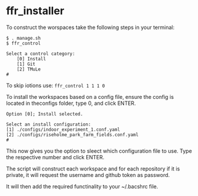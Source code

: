 # ffr_installer

To construct the worspaces take the following steps in your terminal:
```
$ . manage.sh
$ ffr_control

Select a control category:
    [0] Install
    [1] Git
    [2] TMuLe
# 
```

To skip iotions use: `ffr_control 1 1 1 0`

To install the workspaces based on a config file, ensure the config is located in theconfigs folder, type 0, and click ENTER.
```
Option [0]; Install selected.

Select an install configuration:
[1] ./configs/indoor_experiment_1.conf.yaml
[2] ./configs/riseholme_park_farm_fields.conf.yaml
# 
```

This now gives you the option to sleect which configuration file to use. 
Type the respective number and click ENTER.

The script will construct each workspace and for each repository if it is private,
it will request the username and github token as password.

It will then add the required functinality to your ~/.bacshrc file.

